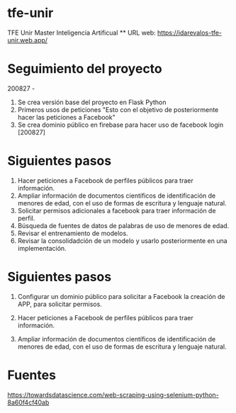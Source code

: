 # tfe-unir
TFE Unir Master Inteligencia Artificual
** URL web: https://idarevalos-tfe-unir.web.app/

# Seguimiento del proyecto
200827 - 
1. Se crea versión base del proyecto en Flask Python 
2. Primeros usos de peticiones "Esto con el objetivo de posteriormente hacer las peticiones a Facebook"
3. Se crea dominio público en firebase para hacer uso de facebook login [200827]

# Siguientes pasos


1. Hacer peticiones a Facebook de perfiles públicos para traer información.
2. Ampliar información de documentos científicos de identificación de menores de edad, con el uso de formas de escritura y lenguaje natural.
3. Solicitar permisos adicionales a facebook para traer información de perfil.
4. Búsqueda de fuentes de datos de palabras de uso de menores de edad.
5. Revisar el entrenamiento de modelos.
6. Revisar la consolidadción de un modelo y usarlo posteriormente en una implementación.


# Siguientes pasos

1. Configurar un dominio público para solicitar a Facebook la creación de APP, para solicitar permisos.
2. Hacer peticiones a Facebook de perfiles públicos para traer información.

3. Ampliar información de documentos científicos de identificación de menores de edad, con el uso de formas de escritura y lenguaje natural.

# Fuentes
https://towardsdatascience.com/web-scraping-using-selenium-python-8a60f4cf40ab